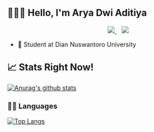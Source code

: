 <!--
**Astronaut-Git/Astronaut-Git** is a ✨ _special_ ✨ repository because its `README.md` (this file) appears on your GitHub profile.

Here are some ideas to get you started:

- 🔭 I’m currently working on ...
- 🌱 I’m currently learning ...
- 👯 I’m looking to collaborate on ...
- 🤔 I’m looking for help with ...
- 💬 Ask me about ...
- 📫 How to reach me: ...
- 😄 Pronouns: ...
- ⚡ Fun fact: ...
-->

## 👋👋👋 Hello, I'm Arya Dwi Aditiya

<p align='center'>

  <a href="https://www.instagram.com/aryaaada">
    <img src="https://img.icons8.com/fluent/48/000000/instagram-new.png" />       
  </a>&nbsp;&nbsp;
  
  <a href="https://t.me/aryaaada">
    <img src="https://img.icons8.com/fluent/48/000000/telegram-app.png" />       
  </a>
  
</p>

- 🏢 Student at Dian Nuswantoro University

## 📈 Stats Right Now!

[![Anurag's github stats](https://github-readme-stats.vercel.app/api?username=aryaada&show_icons=true&theme=radical)](https://github.com/aryaada/github-readme-stats)

### 👨‍💻 Languages

[![Top Langs](https://github-readme-stats.vercel.app/api/top-langs/?username=aryada&layout=compact)](https://github.com/aryaada/github-readme-stats)


<!---
aryaada/aryaada is a ✨ special ✨ repository because its `README.md` (this file) appears on your GitHub profile.
You can click the Preview link to take a look at your changes.
--->
